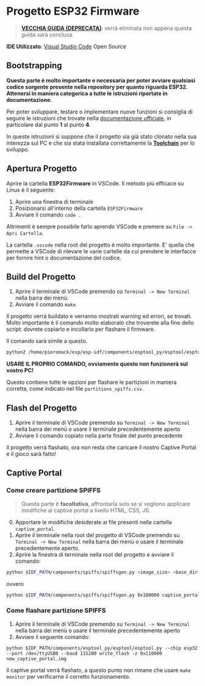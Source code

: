 # Progetto ESP32 Firmware
> **[VECCHIA GUIDA (DEPRECATA)](https://github.com/pieromacaluso/PDSproject/blob/master/ESP32firmware/README_old.md)**: verrà eliminata non appena questa guida sarà conclusa.

**IDE Utilizzato**: [Visual Studio Code](https://code.visualstudio.com/) Open Source

## Bootstrapping
**Questa parte è molto importante e necessaria per poter avviare qualsiasi codice sorgente presente nella repository per quanto riguarda ESP32. Attenersi in maniera categorica a tutte le istruzioni riportate in documentazione.**

Per poter sviluppare, testare o implementare nuove funzioni si consiglia di seguire le istruzioni che trovate nella [documentazione ufficiale](https://docs.espressif.com/projects/esp-idf/en/latest/get-started/index.html), in particolare dal punto **1** al punto **4**.

In queste istruzioni si suppone che il progetto sia già stato clonato nella sua interezza sul PC e che sia stata installata correttamente la [**Toolchain**](https://docs.espressif.com/projects/esp-idf/en/latest/get-started-cmake/index.html#installation-step-by-step) per lo sviluppo.

## Apertura Progetto
Aprire la cartella **ESP32Firmware** in VSCode. Il metodo più efficace su Linux è il seguente:
1. Aprire una finestra di terminale
2. Posizionarsi all'interno della cartella `ESP32Firmware`
3. Avviare il comando `code .` 

Altrimenti è sempre possibile farlo aprendo VSCode e premere su `File -> Apri Cartella`.

La cartella `.vscode` nella root del progetto è molto importante. E' quella che permette a  VSCode di rilevare le varie cartelle da cui prendere le interfacce per fornire hint o documentazione del codice.

## Build del Progetto
1. Aprire il terminale di VSCode premendo su `Terminal -> New Terminal` nella barra dei menù.
2. Avviare il comando `make`

Il progetto verrà buildato e verranno mostrati warning ed errori, se trovati. Molto importante è il comando molto elaborato che troverete alla fine dello script: dovrete copiarlo e incollarlo per flashare il firmware.

Il comando sarà simile a questo.
```bash
python2 /home/pieromack/esp/esp-idf/components/esptool_py/esptool/esptool.py --chip esp32 --port /dev/ttyUSB0 --baud 115200 --before default_reset --after hard_reset write_flash -u --flash_mode dio --flash_freq 40m --flash_size detect 0x1000 /home/pieromack/development/esp32/PDSproject/ESP32firmware/build/bootloader/bootloader.bin 0x10000 /home/pieromack/development/esp32/PDSproject/ESP32firmware/build/app-template.bin 0x8000 /home/pieromack/development/esp32/PDSproject/ESP32firmware/build/partitions_spiffs.bin
```
**USARE IL PROPRIO COMANDO, ovviamente questo non funzionerà sul vostro PC!**

Questo contiene tutte le opzioni per flashare le partizioni in maniera corretta, come indicato nel file `partitions_spiffs.csv`.

## Flash del Progetto
1. Aprire il terminale di VSCode premendo su `Terminal -> New Terminal` nella barra dei menù o usare il terminale precedentemente aperto
2. Avviare il comando copiato nella parte finale del punto precedente

Il progetto verrà flashato, ora non resta che caricare il nostro Captive Portal e il gioco sarà fatto!

## Captive Portal
### Come creare partizione SPIFFS
> Questa parte è **facoltativa**, affrontarla solo se si vogliono applicare modifiche al captive portal a livello HTML, CSS, JS.

0. Apportare le modifiche desiderate ai file presenti nella cartella `captive_portal`.
1. Aprire il terminale nella root del progetto di VSCode premendo su `Terminal -> New Terminal` nella barra dei menù o usare il terminale precedentemente aperto.
2. Aprire la finestra di terminale nella root del progetto e avviare il comando: 
```bash
python $IDF_PATH/components/spiffs/spiffsgen.py <image_size> <base_dir> <output_file>
```
ovvero
```bash
python $IDF_PATH/components/spiffs/spiffsgen.py 0x100000 captive_portal new_captive_portal.img
```

### Come flashare partizione SPIFFS
1. Aprire il terminale di VSCode premendo su `Terminal -> New Terminal` nella barra dei menù o usare il terminale precedentemente aperto
2. Avviare il seguente comando:
```
python $IDF_PATH/components/esptool_py/esptool/esptool.py --chip esp32 --port /dev/ttyUSB0 --baud 115200 write_flash -z 0x110000 new_captive_portal.img
```

Il captive portal verrà flashato, a questo punto non rimane che usare `make monitor` per verificarne il corretto funzionamento.
